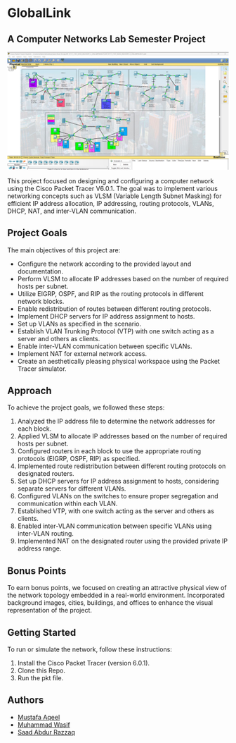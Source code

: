 # GlobalLink
## A Computer Networks Lab Semester Project

![logo](https://github.com/SaadARazzaq/GlobalLink/blob/main/Network%20Topology.png)

This project focused on designing and configuring a computer network using the Cisco Packet Tracer V6.0.1. The goal was to implement various networking concepts such as VLSM (Variable Length Subnet Masking) for efficient IP address allocation, IP addressing, routing protocols, VLANs, DHCP, NAT, and inter-VLAN communication.

## Project Goals

The main objectives of this project are:

- Configure the network according to the provided layout and documentation.
- Perform VLSM to allocate IP addresses based on the number of required hosts per subnet.
- Utilize EIGRP, OSPF, and RIP as the routing protocols in different network blocks.
- Enable redistribution of routes between different routing protocols.
- Implement DHCP servers for IP address assignment to hosts.
- Set up VLANs as specified in the scenario.
- Establish VLAN Trunking Protocol (VTP) with one switch acting as a server and others as clients.
- Enable inter-VLAN communication between specific VLANs.
- Implement NAT for external network access.
- Create an aesthetically pleasing physical workspace using the Packet Tracer simulator.

## Approach

To achieve the project goals, we followed these steps:

1. Analyzed the IP address file to determine the network addresses for each block.
2. Applied VLSM to allocate IP addresses based on the number of required hosts per subnet.
3. Configured routers in each block to use the appropriate routing protocols (EIGRP, OSPF, RIP) as specified.
4. Implemented route redistribution between different routing protocols on designated routers.
5. Set up DHCP servers for IP address assignment to hosts, considering separate servers for different VLANs.
6. Configured VLANs on the switches to ensure proper segregation and communication within each VLAN.
7. Established VTP, with one switch acting as the server and others as clients.
8. Enabled inter-VLAN communication between specific VLANs using inter-VLAN routing.
9. Implemented NAT on the designated router using the provided private IP address range.

## Bonus Points

To earn bonus points, we focused on creating an attractive physical view of the network topology embedded in a real-world environment. Incorporated background images, cities, buildings, and offices to enhance the visual representation of the project.

## Getting Started

To run or simulate the network, follow these instructions:

1. Install the Cisco Packet Tracer (version 6.0.1).
2. Clone this Repo.
3. Run the pkt file.

## Authors

- [Mustafa Aqeel](https://github.com/mustafaaqeel)
- [Muhammad Wasif](https://github.com/wasifmohammad)
- [Saad Abdur Razzaq](https://github.com/saadarazzaq)


